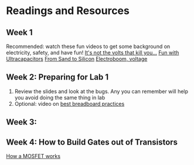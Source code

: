 # Readings and Resources

## Week 1

Recommended: watch these fun videos to get some background on electricity, safety, and have fun!
[It's not the volts that kill you...](https://www.youtube.com/watch?v=8xONZcBJh5A)
[Fun with Ultracapacitors](https://www.youtube.com/watch?v=EoWMF3VkI6U)
[From Sand to Silicon](https://www.youtube.com/watch?v=Q5paWn7bFg4)
[Electroboom, voltage ](https://www.youtube.com/watch?v=XDf2nhfxVzg)

## Week 2: Preparing for Lab 1

1. Review the slides and look at the bugs. Any you can remember will help you avoid doing the same thing in lab
2. Optional: video on [best breadboard practices](https://www.youtube.com/watch?v=6WReFkfrUIk) 


## Week 3: 

## Week 4: How to Build Gates out of Transistors

[How a MOSFET works](https://www.youtube.com/watch?v=rkbjHNEKcRw)
